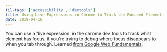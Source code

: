 ```yaml
---
til-tags: ['accessibility', 'devtools']
title: Using Live Expressions in Chrome to Track the Focused Element
date: 2019-04-16
---
```


You can use a 'live expression' in the chrome dev tools to track what element has focus, if you're trying to debug where focus disappears to when you tab through. Learned [from Google Web Fundamentals](https://developers.google.com/web/tools/chrome-devtools/accessibility/focus). 